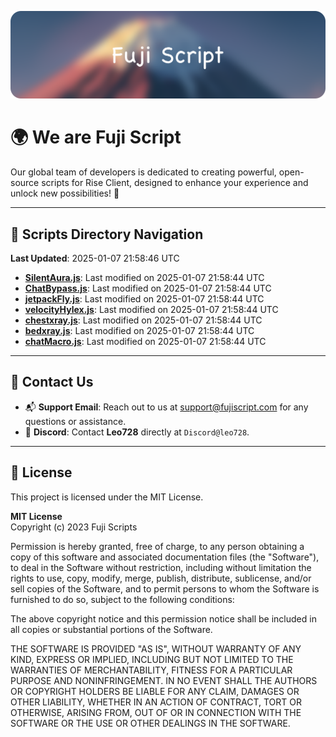 ![Banner](.github/b.webp)

# 🌍 **We are Fuji Script**

Our global team of developers is dedicated to creating powerful, open-source scripts for Rise Client, designed to enhance your experience and unlock new possibilities! 🌟

---
<!-- SCRIPTS_NAVIGATION_START -->
## 📂 **Scripts Directory Navigation**

**Last Updated**: 2025-01-07 21:58:46 UTC

- **[SilentAura.js](scripts/SilentAura.js)**: Last modified on 2025-01-07 21:58:44 UTC
- **[ChatBypass.js](scripts/ChatBypass.js)**: Last modified on 2025-01-07 21:58:44 UTC
- **[jetpackFly.js](scripts/jetpackFly.js)**: Last modified on 2025-01-07 21:58:44 UTC
- **[velocityHylex.js](scripts/velocityHylex.js)**: Last modified on 2025-01-07 21:58:44 UTC
- **[chestxray.js](scripts/chestxray.js)**: Last modified on 2025-01-07 21:58:44 UTC
- **[bedxray.js](scripts/bedxray.js)**: Last modified on 2025-01-07 21:58:44 UTC
- **[chatMacro.js](scripts/chatMacro.js)**: Last modified on 2025-01-07 21:58:44 UTC

<!-- SCRIPTS_NAVIGATION_END -->

---

## 💬 **Contact Us**  
- 📬 **Support Email**: Reach out to us at [support@fujiscript.com](mailto:support@fujiscript.com) for any questions or assistance.  
- 💬 **Discord**: Contact **Leo728** directly at `Discord@leo728`.

---

## 📜 **License**

This project is licensed under the MIT License.  

**MIT License**  
Copyright (c) 2023 Fuji Scripts  

Permission is hereby granted, free of charge, to any person obtaining a copy of this software and associated documentation files (the "Software"), to deal in the Software without restriction, including without limitation the rights to use, copy, modify, merge, publish, distribute, sublicense, and/or sell copies of the Software, and to permit persons to whom the Software is furnished to do so, subject to the following conditions:  

The above copyright notice and this permission notice shall be included in all copies or substantial portions of the Software.  

THE SOFTWARE IS PROVIDED "AS IS", WITHOUT WARRANTY OF ANY KIND, EXPRESS OR IMPLIED, INCLUDING BUT NOT LIMITED TO THE WARRANTIES OF MERCHANTABILITY, FITNESS FOR A PARTICULAR PURPOSE AND NONINFRINGEMENT. IN NO EVENT SHALL THE AUTHORS OR COPYRIGHT HOLDERS BE LIABLE FOR ANY CLAIM, DAMAGES OR OTHER LIABILITY, WHETHER IN AN ACTION OF CONTRACT, TORT OR OTHERWISE, ARISING FROM, OUT OF OR IN CONNECTION WITH THE SOFTWARE OR THE USE OR OTHER DEALINGS IN THE SOFTWARE.  
